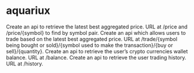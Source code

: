 # aquariux

Create an api to retrieve the latest best aggregated price. URL at /price and /price/{symbol} to find by symbol pair.
Create an api which allows users to trade based on the latest best aggregated price. URL at /trade/{symbol being bought or sold}/{symbol used to make the transaction}/{buy or sell}/{quantity}.
Create an api to retrieve the user’s crypto currencies wallet balance. URL at /balance.
Create an api to retrieve the user trading history. URL at /history.